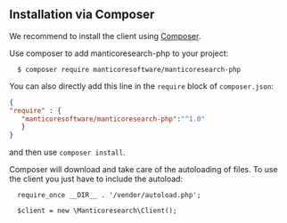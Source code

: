 
## Installation via Composer
We recommend to install the client using [Composer](http://getcomposer.org).

Use composer to add manticoresearch-php to your project:

```
  $ composer require manticoresoftware/manticoresearch-php
```


You can also directly add this line in the `require` block of `composer.json`:

```json
{
"require" : {
   "manticoresoftware/manticoresearch-php":"^1.0"
   }
}

```

and then use `composer install`.

Composer will download and take care of the autoloading of files.
To use the client you just have to include the autoload:


```
  require_once __DIR__ . '/vendor/autoload.php';

  $client = new \Manticoresearch\Client();
```